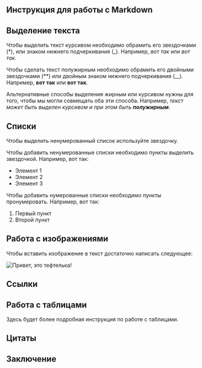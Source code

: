 ## Инструкция для работы с Markdown

## Выделение текста

Чтобы выделить текст курсивом необходимо обрамить его звездочками (*), или знаком нижнего подчеркивания (_). Например, *вот так* или _вот так_.

Чтобы сделать текст полужирным необходимо обрамить его двойными звездочками (**) или двойным знаком нижнего подчеркивания (__). Например, **вот так** или __вот так__.

Альтернативные способы выделения жирным или курсивом нужны для того, чтобы мы могли совмещать оба эти способа. Например, _текст может быть выделен курсивом и при этом быть **полужирным**_.

## Списки

Чтобы выделить ненумерованный список используйте звездочку.

Чтобы добавить ненумерованные списки необходимо пункты выделить звездочкой. Например, вот так:

* Элемент 1
* Элемент 2
* Элемент 3

Чтобы добавить нумерованные списки необходимо пункты пронумеровать. Например, вот так:

1. Первый пункт
2. Второй пункт

## Работа с изображениями

Чтобы вставить изображение в текст достаточно написать следующее:

![Привет, это тефтелька!](space.jpg)

## Ссылки

## Работа с таблицами

Здесь будет более подробная инструкция по работе с таблицами.

## Цитаты

## Заключение